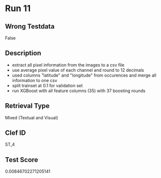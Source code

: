 # Run 11

## Wrong Testdata
False

## Description
- extract all pixel information from the images to a csv file
- use average pixel value of each channel and round to 12 decimals
- used columns "latitude" and "longitude" from occurences and merge all information to one csv
- split trainset at 0.1 for validation set
- run XGBoost with all feature columns (35) with 37 boosting rounds

## Retrieval Type
Mixed (Textual and Visual)

## Clef ID
ST_4

## Test Score
0.00846702271205141